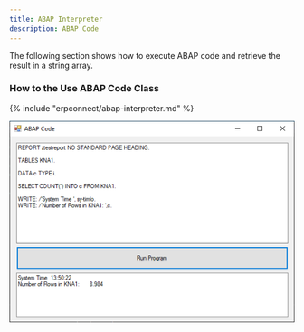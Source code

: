 ```yaml
---
title: ABAP Interpreter
description: ABAP Code
---
```


The following section shows how to execute ABAP code and retrieve the result in a string array.

### How to the Use ABAP Code Class

{% include "erpconnect/abap-interpreter.md" %}


![ABAPPad](../../assets/images/AbapPad.png)
